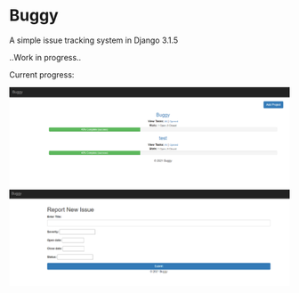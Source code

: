 # Buggy
A simple issue tracking system in Django 3.1.5

..Work in progress..

Current progress:

![Alt text](https://github.com/Aliai3aiai/Buggy/blob/main/buggy2.png?raw=true)
![Alt text](https://github.com/Aliai3aiai/Buggy/blob/main/buggy1.png?raw=true)
